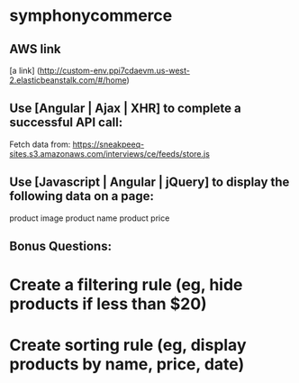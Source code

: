 # symphonycommerce

AWS link
---
[a link] (http://custom-env.ppi7cdaevm.us-west-2.elasticbeanstalk.com/#/home)

Use [Angular | Ajax | XHR] to complete a successful API call:
---
Fetch data from: https://sneakpeeq-sites.s3.amazonaws.com/interviews/ce/feeds/store.js

Use [Javascript | Angular | jQuery] to display the following data on a page: 
---
product image 
product name
product price

Bonus Questions:
---
# Create a filtering rule (eg, hide products if less than $20)
# Create sorting rule (eg, display products by name, price, date)
